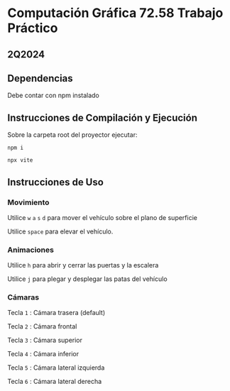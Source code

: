 # Computación Gráfica 72.58 Trabajo Práctico
## 2Q2024 
## Dependencias 
Debe contar con npm instalado
## Instrucciones de Compilación y Ejecución

Sobre la carpeta root del proyector ejecutar:

` npm i `

` npx vite `

## Instrucciones de Uso

### Movimiento 

Utilice `w` `a` `s` `d` para mover el vehículo sobre el plano de superficie

Utilice `space` para elevar el vehículo. 

### Animaciones
Utilice `h` para abrir y cerrar las puertas y la escalera

Utilice `j` para plegar y desplegar las patas del vehículo

### Cámaras

Tecla `1` : Cámara trasera (default)

Tecla `2` : Cámara frontal

Tecla `3` : Cámara superior

Tecla `4` : Cámara inferior

Tecla `5` : Cámara lateral izquierda 

Tecla `6` : Cámara lateral derecha


